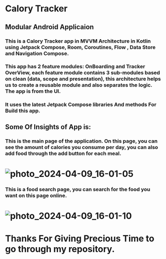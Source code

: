 # Calory Tracker
## Modular Android Applicaion
### This is a Calory Tracker app in MVVM Architecture in Kotlin using Jetpack Compose, Room, Coroutines, Flow , Data Store and Navigation Compose.
### This app has 2 feature modules: OnBoarding and Tracker OverView, each feature module contains 3 sub-modules based on clean (data, scope and presentation), this architecture helps us to create a reusable module and also separates the logic. The app is from the UI. 

### It uses the latest Jetpack Compose libraries And methods For Build this app.

## Some Of Insights of App is:

### This is the main page of the application. On this page, you can see the amount of calories you consume per day, you can also add food through the add button for each meal.

# ![photo_2024-04-09_16-01-05](https://github.com/codroid-ir/CaloryTracker/assets/119420193/f7990e02-89a7-4802-9d22-73742dc414fc)

### This is a food search page, you can search for the food you want on this page online. 
 
# ![photo_2024-04-09_16-01-10](https://github.com/codroid-ir/CaloryTracker/assets/119420193/f95a6596-2329-46ce-b533-49e146c09b8b)


# Thanks For Giving Precious Time to go through my repository.
